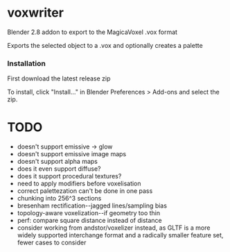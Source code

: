 # voxwriter
Blender 2.8 addon to export to the MagicaVoxel .vox format

Exports the selected object to a .vox and optionally creates a palette

### Installation
First download the latest release zip

To install, click "Install..." in Blender Preferences > Add-ons and select the zip.

# TODO

- doesn't support emissive -> glow
- doesn't support emissive image maps
- doesn't support alpha maps
- does it even support diffuse?
- does it support procedural textures?
- need to apply modifiers before voxelisation
- correct palettezation can't be done in one pass
- chunking into 256^3 sections
- bresenham rectification--jagged lines/sampling bias
- topology-aware voxelization--if geometry too thin
- perf: compare square distance instead of distance
- consider working from andstor/voxelizer instead, as GLTF is a more widely supported interchange format and a radically smaller feature set, fewer cases to consider